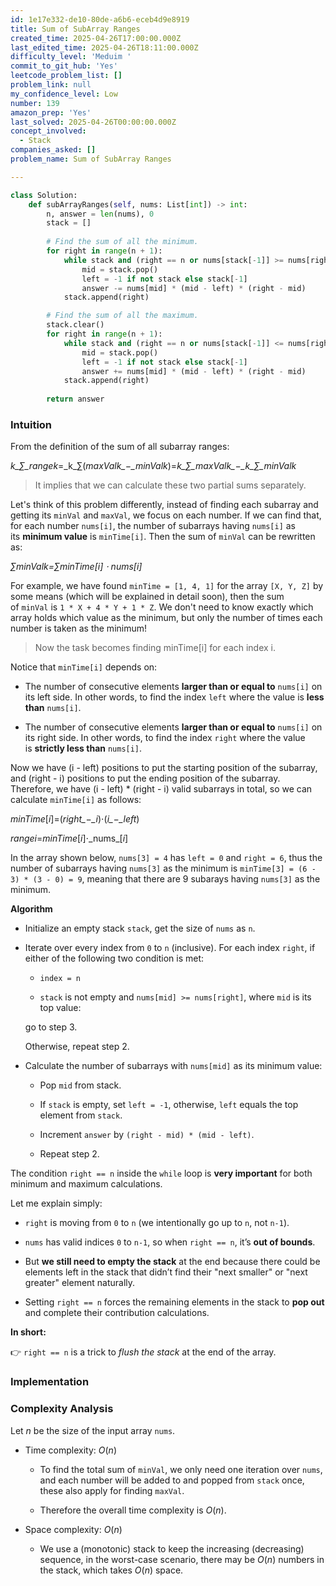 ```yaml
---
id: 1e17e332-de10-80de-a6b6-eceb4d9e8919
title: Sum of SubArray Ranges
created_time: 2025-04-26T17:00:00.000Z
last_edited_time: 2025-04-26T18:11:00.000Z
difficulty_level: 'Meduim '
commit_to_git_hub: 'Yes'
leetcode_problem_list: []
problem_link: null
my_confidence_level: Low
number: 139
amazon_prep: 'Yes'
last_solved: 2025-04-26T00:00:00.000Z
concept_involved:
  - Stack
companies_asked: []
problem_name: Sum of SubArray Ranges

---
```


```python
class Solution:
    def subArrayRanges(self, nums: List[int]) -> int:
        n, answer = len(nums), 0 
        stack = []
        
        # Find the sum of all the minimum.
        for right in range(n + 1):
            while stack and (right == n or nums[stack[-1]] >= nums[right]):
                mid = stack.pop()
                left = -1 if not stack else stack[-1]
                answer -= nums[mid] * (mid - left) * (right - mid)
            stack.append(right)

        # Find the sum of all the maximum.
        stack.clear()
        for right in range(n + 1):
            while stack and (right == n or nums[stack[-1]] <= nums[right]):
                mid = stack.pop()
                left = -1 if not stack else stack[-1]
                answer += nums[mid] * (mid - left) * (right - mid)
            stack.append(right)
        
        return answer
```

### **Intuition**

From the definition of the sum of all subarray ranges:

*k\_∑\_rangek*=\_k\_∑(*maxValk\_−\_minValk*)=*k\_∑\_maxValk\_−\_k\_∑\_minValk*

> It implies that we can calculate these two partial sums separately.

Let's think of this problem differently, instead of finding each subarray and getting its `minVal` and `maxVal`, we focus on each number. If we can find that, for each number `nums[i]`, the number of subarrays having `nums[i]` as its **minimum value** is `minTime[i]`. Then the sum of `minVal` can be rewritten as:

*∑minValk=∑minTime\[i] ⋅ nums\[i]*

For example, we have found `minTime = [1, 4, 1]` for the array `[X, Y, Z]` by some means (which will be explained in detail soon), then the sum of `minVal` is `1 * X + 4 * Y + 1 * Z`. We don't need to know exactly which array holds which value as the minimum, but only the number of times each number is taken as the minimum!

> Now the task becomes finding minTime\[i] for each index i.

Notice that `minTime[i]` depends on:

*   The number of consecutive elements **larger than or equal to** `nums[i]` on its left side. In other words, to find the index `left` where the value is **less than** `nums[i]`.

*   The number of consecutive elements **larger than or equal to** `nums[i]` on its right side. In other words, to find the index `right` where the value is **strictly less than** `nums[i]`.

Now we have (i - left) positions to put the starting position of the subarray, and (right - i) positions to put the ending position of the subarray. Therefore, we have (i - left) \* (right - i) valid subarrays in total, so we can calculate `minTime[i]` as follows:

*minTime*\[*i*]=(*right\_−\_i*)⋅(*i\_−\_left*)

*rangei*=*minTime*\[*i*]⋅\_nums\_\[*i*]

In the array shown below, `nums[3] = 4` has `left = 0` and `right = 6`, thus the number of subarrays having `nums[3]` as the minimum is `minTime[3] = (6 - 3) * (3 - 0) = 9`, meaning that there are 9 subarays having `nums[3]` as the minimum.

**Algorithm**

*   Initialize an empty stack `stack`, get the size of `nums` as `n`.

*   Iterate over every index from `0` to `n` (inclusive). For each index `right`, if either of the following two condition is met:

    *   `index = n`

    *   `stack` is not empty and `nums[mid] >= nums[right]`, where `mid` is its top value:

    go to step 3.

    Otherwise, repeat step 2.

*   Calculate the number of subarrays with `nums[mid]` as its minimum value:

    *   Pop `mid` from stack.

    *   If `stack` is empty, set `left = -1`, otherwise, `left` equals the top element from `stack`.

    *   Increment `answer` by `(right - mid) * (mid - left)`.

    *   Repeat step 2.

The condition `right == n` inside the `while` loop is **very important** for both minimum and maximum calculations.

Let me explain simply:

*   `right` is moving from `0` to `n` (we intentionally go up to `n`, not `n-1`).

*   `nums` has valid indices `0` to `n-1`, so when `right == n`, it’s **out of bounds**.

*   But **we still need to empty the stack** at the end because there could be elements left in the stack that didn’t find their "next smaller" or "next greater" element naturally.

*   Setting `right == n` forces the remaining elements in the stack to **pop out** and complete their contribution calculations.

**In short:**

👉 `right == n` is a trick to *flush the stack* at the end of the array.

### **Implementation**

### **Complexity Analysis**

Let *n* be the size of the input array `nums`.

*   Time complexity: *O*(*n*)

    *   To find the total sum of `minVal`, we only need one iteration over `nums`, and each number will be added to and popped from `stack` once, these also apply for finding `maxVal`.

    *   Therefore the overall time complexity is *O*(*n*).

*   Space complexity: *O*(*n*)

    *   We use a (monotonic) stack to keep the increasing (decreasing) sequence, in the worst-case scenario, there may be *O*(*n*) numbers in the stack, which takes *O*(*n*) space.
